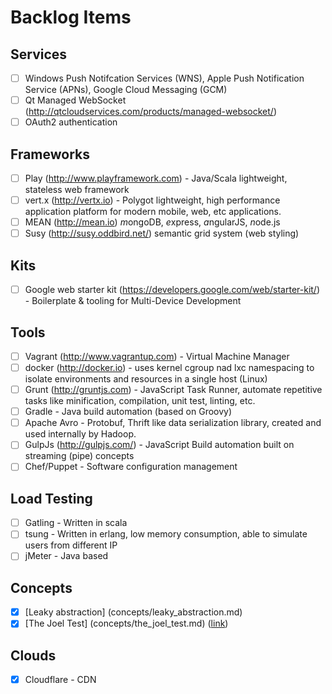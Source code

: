Backlog Items
=============

Services
--------
- [ ] Windows Push Notifcation Services (WNS), Apple Push Notification Service (APNs), Google Cloud Messaging (GCM)
- [ ] Qt Managed WebSocket (http://qtcloudservices.com/products/managed-websocket/)
- [ ] OAuth2 authentication

Frameworks
----------
- [ ] Play (http://www.playframework.com) - Java/Scala lightweight, stateless web framework
- [ ] vert.x (http://vertx.io) - Polygot lightweight, high performance application platform for modern mobile, web, etc applications.
- [ ] MEAN (http://mean.io) *m*ongoDB, *e*xpress, *a*ngularJS, *n*ode.js
- [ ] Susy (http://susy.oddbird.net/) semantic grid system (web styling)

Kits
----
- [ ] Google web starter kit (https://developers.google.com/web/starter-kit/) - Boilerplate & tooling for Multi-Device Development

Tools
-----
- [ ] Vagrant (http://www.vagrantup.com) - Virtual Machine Manager
- [ ] docker (http://docker.io) - uses kernel cgroup nad lxc namespacing to isolate environments and resources in a single host (Linux)
- [ ] Grunt (http://gruntjs.com) - JavaScript Task Runner, automate repetitive tasks like minification, compilation, unit test, linting, etc.
- [ ] Gradle - Java build automation (based on Groovy) 
- [ ] Apache Avro - Protobuf, Thrift like data serialization library, created and used internally by Hadoop.
- [ ] GulpJs (http://gulpjs.com/) - JavaScript Build automation built on streaming (pipe) concepts
- [ ] Chef/Puppet - Software configuration management

Load Testing
------------
- [ ] Gatling - Written in scala
- [ ] tsung - Written in erlang, low memory consumption, able to simulate users from different IP
- [ ] jMeter - Java based

Concepts
--------
- [x] [Leaky abstraction] (concepts/leaky_abstraction.md)
- [x] [The Joel Test] (concepts/the_joel_test.md) ([link](http://www.joelonsoftware.com/articles/fog0000000043.html))

Clouds
------
- [x] Cloudflare - CDN
 
